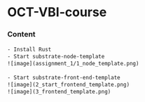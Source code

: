 # OCT-VBI-course

### Content  
    - Install Rust 
    - Start substrate-node-template  
    ![image](assignment_1/1_node_template.png)  
    
    - Start substrate-front-end-template  
    ![image](2_start_frontend_template.png)  
    ![image](3_frontend_template.png)  

